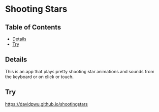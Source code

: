 # Shooting Stars

## Table of Contents

* [Details](#details)
* [Try](#try)

## Details

This is an app that plays pretty shooting star animations and sounds from the keyboard or on click or touch.

## Try

<a href="https://davidpwu.github.io/shootingstars">https://davidpwu.github.io/shootingstars</a>